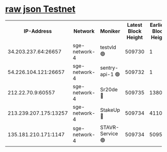 
[raw json Testnet](https://rpc-check.sget.stavr.tech/sget/rpc-sget-result.json)
=


<table><tr><th>IP-Address</th><th>Network</th><th>Moniker</th><th>Latest Block Height</th><th>Earliest Block Height</th><th>Catching Up</th><th>Voting Power</th><th>Scan Time</th></tr><tr><td>34.203.237.64:26657</td><td>sge-network-4</td><td>testvld 🟢</td><td>509730</td><td>1</td><td>False</td><td>0</td><td>2023-12-05T07:26:20.108013023UTC</td></tr><tr><td>54.226.104.121:26657</td><td>sge-network-4</td><td>sentry-api-1 🟢</td><td>509732</td><td>1</td><td>False</td><td>0</td><td>2023-12-05T07:26:30.922903202UTC</td></tr><tr><td>212.22.70.9:60557</td><td>sge-network-4</td><td>Sr20de 🔴</td><td>509735</td><td>138001</td><td>False</td><td>99</td><td>2023-12-05T07:26:48.529929173UTC</td></tr><tr><td>213.239.207.175:13257</td><td>sge-network-4</td><td>StakeUp 🔴</td><td>509734</td><td>411001</td><td>False</td><td>100</td><td>2023-12-05T07:26:41.545231374UTC</td></tr><tr><td>135.181.210.171:1147</td><td>sge-network-4</td><td>STAVR-Service 🟢</td><td>509734</td><td>509501</td><td>False</td><td>0</td><td>2023-12-05T07:26:41.878827708UTC</td></tr></table>
